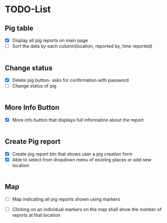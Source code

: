 # TODO-List

## Pig table
- [x] Display all pig reports on main page
- [ ] Sort the data by each column(location, reported by, time reported)
<br><br>

## Change status
- [x] Delete pig button- asks for confirmation with password
- [ ] Change status of pig
<br><br>

## More Info Button
- [x] More info button that displays full informatino about the report
<br><br>

## Create Pig report
- [x] Create pig report btn that shows user a pig creation form
- [x] Able to select from dropdown menu of existing places or add new location
<br><br>

## Map
- [ ] Map indicating all pig reports shown using markers
- [ ] Clicking on an individual markers on the map shall show the number of reports at that location

